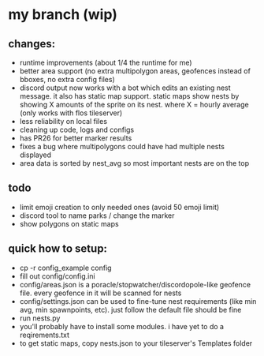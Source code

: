 # my branch (wip)

## changes:
- runtime improvements (about 1/4 the runtime for me)
- better area support (no extra multipolygon areas, geofences instead of bboxes, no extra config files)
- discord output now works with a bot which edits an existing nest message. it also has static map support. static maps show nests by showing X amounts of the sprite on its nest. where X = hourly average (only works with flos tileserver)
- less reliability on local files
- cleaning up code, logs and configs
- has PR26 for better marker results
- fixes a bug where multipolygons could have had multiple nests displayed
- area data is sorted by nest_avg so most important nests are on the top

## todo
- limit emoji creation to only needed ones (avoid 50 emoji limit)
- discord tool to name parks / change the marker
- show polygons on static maps

## quick how to setup:
- cp -r config_example config
- fill out config/config.ini
- config/areas.json is a poracle/stopwatcher/discordopole-like geofence file. every geofence in it will be scanned for nests
- config/settings.json can be used to fine-tune nest requirements (like min avg, min spawnpoints, etc). just follow the default file should be fine
- run nests.py
- you'll probably have to install some modules. i have yet to do a reqirements.txt
- to get static maps, copy nests.json to your tileserver's Templates folder
